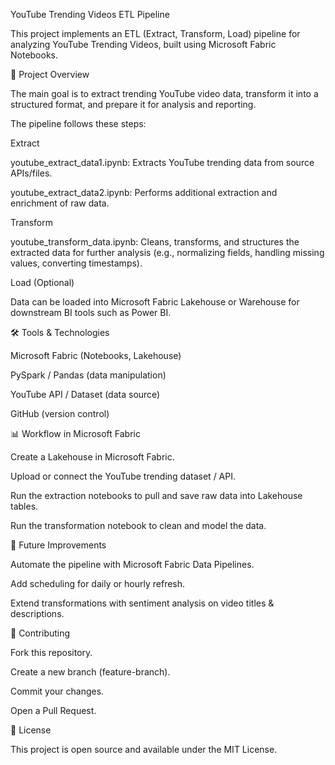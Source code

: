 YouTube Trending Videos ETL Pipeline

This project implements an ETL (Extract, Transform, Load) pipeline for analyzing YouTube Trending Videos, built using Microsoft Fabric Notebooks.

🚀 Project Overview

The main goal is to extract trending YouTube video data, transform it into a structured format, and prepare it for analysis and reporting.

The pipeline follows these steps:

Extract

youtube_extract_data1.ipynb: Extracts YouTube trending data from source APIs/files.

youtube_extract_data2.ipynb: Performs additional extraction and enrichment of raw data.

Transform

youtube_transform_data.ipynb: Cleans, transforms, and structures the extracted data for further analysis (e.g., normalizing fields, handling missing values, converting timestamps).

Load (Optional)

Data can be loaded into Microsoft Fabric Lakehouse or Warehouse for downstream BI tools such as Power BI.

🛠️ Tools & Technologies

Microsoft Fabric (Notebooks, Lakehouse)

PySpark / Pandas (data manipulation)

YouTube API / Dataset (data source)

GitHub (version control)


📊 Workflow in Microsoft Fabric

Create a Lakehouse in Microsoft Fabric.

Upload or connect the YouTube trending dataset / API.

Run the extraction notebooks to pull and save raw data into Lakehouse tables.

Run the transformation notebook to clean and model the data.

📌 Future Improvements

Automate the pipeline with Microsoft Fabric Data Pipelines.

Add scheduling for daily or hourly refresh.

Extend transformations with sentiment analysis on video titles & descriptions.

🤝 Contributing

Fork this repository.

Create a new branch (feature-branch).

Commit your changes.

Open a Pull Request.

📜 License

This project is open source and available under the MIT License.
